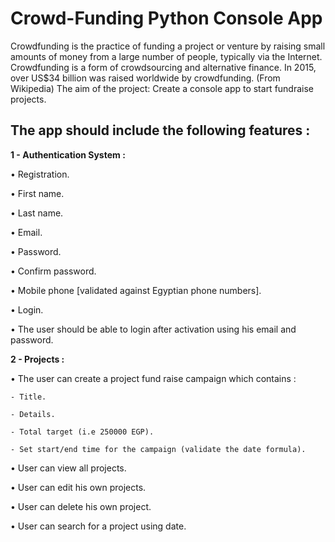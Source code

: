 # Crowd-Funding Python Console App

Crowdfunding is the practice of funding a project or venture by raising small amounts of money from a large number of people, typically via the Internet. Crowdfunding is a form of crowdsourcing and alternative finance. In 2015, over US$34 billion was raised worldwide by crowdfunding. (From Wikipedia)
The aim of the project: Create a console app to start fundraise projects.

## The app should include the following features :

**1 - Authentication System :**

• Registration.

• First name.

• Last name.

• Email.

• Password.

• Confirm password.

• Mobile phone [validated against Egyptian phone numbers].

• Login.

• The user should be able to login after activation using his email and password.


**2 - Projects :**

• The user can create a project fund raise campaign which contains :
    
    - Title.
    
    - Details.
    
    - Total target (i.e 250000 EGP).
    
    - Set start/end time for the campaign (validate the date formula).
    
• User can view all projects.

• User can edit his own projects.

• User can delete his own project.

• User can search for a project using date.
